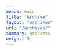 ```yaml
---
menus: main
title: "Archive"
layout: "archives"
url: "/archives/"
summary: archives
weight: 9
---
```

